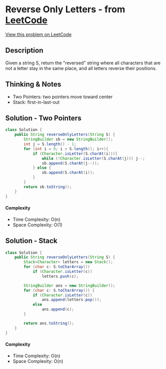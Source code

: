 # Reverse Only Letters - from [LeetCode](https://leetcode.com)
[View this problem on LeetCode](https://leetcode.com/problems/reverse-only-letters/)

## Description
Given a string S, return the "reversed" string where all characters that are not a letter stay in the same place, and all letters reverse their positions.

## Thinking & Notes
* Two Pointers: two pointers move toward center
* Stack: first-in-last-out

## Solution - Two Pointers
```java
class Solution {
    public String reverseOnlyLetters(String S) {
        StringBuilder sb = new StringBuilder();
        int j = S.length() - 1;
        for (int i = 0; i < S.length(); i++){
            if (Character.isLetter(S.charAt(i))){
                while (!Character.isLetter(S.charAt(j))) j--;
                sb.append(S.charAt(j--));
            } else {
                sb.append(S.charAt(i));
            }
        }
        return sb.toString();
    }
}
```
#### Complexity
* Time Complexity: O(n)
* Space Complexity: O(1)

## Solution - Stack
```java
class Solution {
    public String reverseOnlyLetters(String S) {
        Stack<Character> letters = new Stack();
        for (char c: S.toCharArray())
            if (Character.isLetter(c))
                letters.push(c);

        StringBuilder ans = new StringBuilder();
        for (char c: S.toCharArray()) {
            if (Character.isLetter(c))
                ans.append(letters.pop());
            else
                ans.append(c);
        }

        return ans.toString();
    }
}
```
#### Complexity
* Time Complexity: O(n)
* Space Complexity: O(n)
